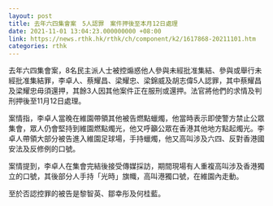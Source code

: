 ```yaml
---
layout: post
title: 去年六四集會案　5人認罪　案件押後至本月12日處理
date: 2021-11-01 13:04:23.000000000 +08:00
link: https://news.rthk.hk/rthk/ch/component/k2/1617868-20211101.htm
categories: rthk
---
```


去年六四集會案，8名民主派人士被控煽惑他人參與未經批准集結、參與或舉行未經批准集結罪，李卓人、蔡耀昌、梁耀忠、梁錦威及胡志偉5人認罪，其中蔡耀昌及梁耀忠毋須還押，其餘3人因其他案件正在服刑或還押。法官將他們的求情及判刑押後至11月12日處理。

案情指，李卓人當晚在維園帶領其他被告燃點蠟燭，他當時表示即使警方禁止公眾集會，眾人仍會堅持到維園燃點燭光，他又呼籲公眾在香港其他地方點起燭光。李卓人帶領大部分被告進入維園足球場，手持蠟燭，他又高叫涉及六四、反對香港國安法及反修例的口號。

案情提到，李卓人在集會完結後接受傳媒採訪，期間現場有人重複高叫涉及香港獨立的口號，其後部分人手持「光時」旗幟，高叫港獨口號，在維園內走動。

至於否認控罪的被告是黎智英、鄒幸彤及何桂藍。
